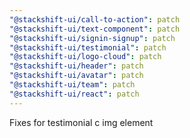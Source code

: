 ```yaml
---
"@stackshift-ui/call-to-action": patch
"@stackshift-ui/text-component": patch
"@stackshift-ui/signin-signup": patch
"@stackshift-ui/testimonial": patch
"@stackshift-ui/logo-cloud": patch
"@stackshift-ui/header": patch
"@stackshift-ui/avatar": patch
"@stackshift-ui/team": patch
"@stackshift-ui/react": patch
---
```


Fixes for testimonial c img element
